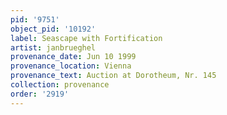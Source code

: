 ```yaml
---
pid: '9751'
object_pid: '10192'
label: Seascape with Fortification
artist: janbrueghel
provenance_date: Jun 10 1999
provenance_location: Vienna
provenance_text: Auction at Dorotheum, Nr. 145
collection: provenance
order: '2919'
---
```

